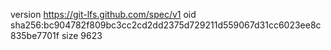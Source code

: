 version https://git-lfs.github.com/spec/v1
oid sha256:bc904782f809bc3cc2cd2dd2375d729211d559067d31cc6023ee8c835be7701f
size 9623
